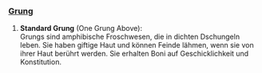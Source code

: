 
### [**Grung**](http://dnd5e.wikidot.com/lineage:grung)

1. **Standard Grung** (One Grung Above):  
   Grungs sind amphibische Froschwesen, die in dichten Dschungeln leben. Sie haben giftige Haut und können Feinde lähmen, wenn sie von ihrer Haut berührt werden. Sie erhalten Boni auf Geschicklichkeit und Konstitution.